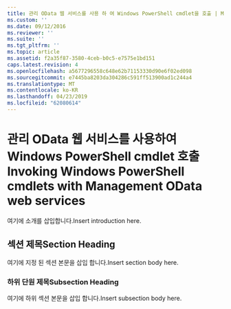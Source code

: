 ```yaml
---
title: 관리 OData 웹 서비스를 사용 하 여 Windows PowerShell cmdlet을 호출 | Microsoft Docs
ms.custom: ''
ms.date: 09/12/2016
ms.reviewer: ''
ms.suite: ''
ms.tgt_pltfrm: ''
ms.topic: article
ms.assetid: f2a35f87-3580-4ceb-b0c5-e7575e1bd151
caps.latest.revision: 4
ms.openlocfilehash: a5677296558c648e62b71153330d90e6f02ed098
ms.sourcegitcommit: e7445ba8203da304286c591ff513900ad1c244a4
ms.translationtype: MT
ms.contentlocale: ko-KR
ms.lasthandoff: 04/23/2019
ms.locfileid: "62080614"
---
```

# <a name="invoking-windows-powershell-cmdlets-with-management-odata-web-services"></a><span data-ttu-id="a3a06-102">관리 OData 웹 서비스를 사용하여 Windows PowerShell cmdlet 호출</span><span class="sxs-lookup"><span data-stu-id="a3a06-102">Invoking Windows PowerShell cmdlets with Management OData web services</span></span>

<span data-ttu-id="a3a06-103">여기에 소개를 삽입합니다.</span><span class="sxs-lookup"><span data-stu-id="a3a06-103">Insert introduction here.</span></span>

## <a name="section-heading"></a><span data-ttu-id="a3a06-104">섹션 제목</span><span class="sxs-lookup"><span data-stu-id="a3a06-104">Section Heading</span></span>

<span data-ttu-id="a3a06-105">여기에 지정 된 섹션 본문을 삽입 합니다.</span><span class="sxs-lookup"><span data-stu-id="a3a06-105">Insert section body here.</span></span>

### <a name="subsection-heading"></a><span data-ttu-id="a3a06-106">하위 단원 제목</span><span class="sxs-lookup"><span data-stu-id="a3a06-106">Subsection Heading</span></span>

<span data-ttu-id="a3a06-107">여기에 하위 섹션 본문을 삽입 합니다.</span><span class="sxs-lookup"><span data-stu-id="a3a06-107">Insert subsection body here.</span></span>